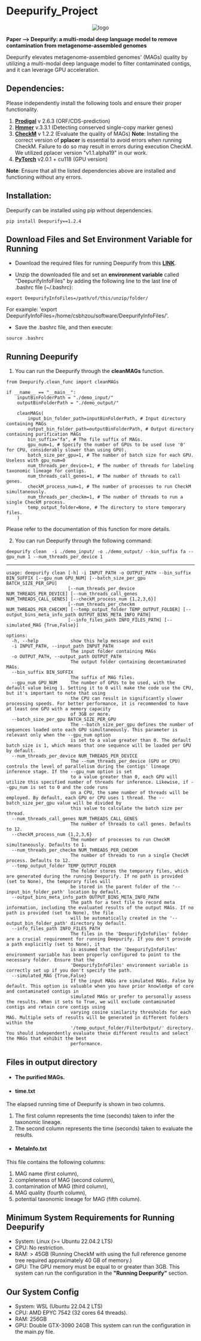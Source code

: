 # Deepurify_Project

<div align=center> <img src="/deeplogo.png" alt="logo"></div>

  **Paper --> Deepurify: a multi-modal deep language model to remove contamination from metagenome-assembled genomes**
  
 Deepurify elevates metagenome-assembled genomes' (MAGs) quality by utilizing a multi-modal deep language model to filter contaminated contigs, and it can leverage GPU acceleration.


## Dependencies:
Please independently install the following tools and ensure their proper functionality.

1. **[Prodigal](https://github.com/hyattpd/Prodigal/wiki/installation)** v 2.6.3 (ORF/CDS-prediction)
2. **[Hmmer](http://hmmer.org/download.html)** v.3.3.1 (Detecting conserved single-copy marker genes)
3. **[CheckM](https://github.com/Ecogenomics/CheckM/wiki/)** v 1.2.2 (Evaluate the quality of MAGs)
**Note**: Installing the correct version of **pplacer** is essential to avoid errors when running CheckM. 
            Failure to do so may result in errors during execution CheckM. 
            We utilized pplacer version "v1.1.alpha19" in our work.
4. **[PyTorch](https://pytorch.org/)** v2.0.1 + cu118 (GPU version)

**Note**: Ensure that all the listed dependencies above are installed and functioning without any errors.


## Installation:
Deepurify can be installed using pip without dependencies. 
```
pip install Deepurify==1.2.4
```


## Download Files and Set Environment Variable for Running
- Download the required files for running Deepurify from this **[LINK](https://drive.google.com/file/d/1i-qNfxVmxDXymTuVoTPuNFSB6VdKIYjb/view?usp=sharing)**.

- Unzip the downloaded file and set an **environment variable** called "DeepurifyInfoFiles" by adding the following line to the last line of .bashrc file (~/.bashrc):
```
export DeepurifyInfoFiles=/path/of/this/unzip/folder/
```
For example: 'export DeepurifyInfoFiles=/home/csbhzou/software/DeepurifyInfoFiles/'.

- Save the .bashrc file, and then execute:
```
source .bashrc
```


## Running Deepurify
1.  You can run the Deepurify through the **cleanMAGs** function.
```
from Deepurify.clean_func import cleanMAGs

if __name__ == "__main__":
    inputBinFolderPath = "./demo_input/"
    outputBinFolderPath = "./demo_output/"
    
    cleanMAGs(
        input_bin_folder_path=inputBinFolderPath, # Input directory containing MAGs
        output_bin_folder_path=outputBinFolderPath, # Output directory containing purification MAGs
        bin_suffix="fa", # The file suffix of MAGs.
        gpu_num=1, # Specify the number of GPUs to be used (use '0' for CPU, considerably slower than using GPU).
        batch_size_per_gpu=1, # The number of batch size for each GPU. Useless with gpu_num=0
        num_threads_per_device=1, # The number of threads for labeling taxonomic lineage for contigs.
        num_threads_call_genes=1, # The number of threads to call genes.
        checkM_process_num=1, # The number of processes to run CheckM simultaneously.
        num_threads_per_checkm=1, # The number of threads to run a single CheckM process.
        temp_output_folder=None, # The directory to store temporary files.
    )

```
Please refer to the documentation of this function for more details.

2.  You can run Deepurify through the following command:
```
deepurify clean  -i ./demo_input/ -o ./demo_output/ --bin_suffix fa --gpu_num 1 --num_threads_per_device 1
```
-------------------------------------------------------------------------------------------------------------------------------------------------------------------------------
```
usage: deepurify clean [-h] -i INPUT_PATH -o OUTPUT_PATH --bin_suffix BIN_SUFFIX [--gpu_num GPU_NUM] [--batch_size_per_gpu BATCH_SIZE_PER_GPU]
                       [--num_threads_per_device NUM_THREADS_PER_DEVICE] [--num_threads_call_genes NUM_THREADS_CALL_GENES] [--checkM_process_num {1,2,3,6}]
                       [--num_threads_per_checkm NUM_THREADS_PER_CHECKM] [--temp_output_folder TEMP_OUTPUT_FOLDER] [--output_bins_meta_info_path OUTPUT_BINS_META_INFO_PATH]
                       [--info_files_path INFO_FILES_PATH] [--simulated_MAG {True,False}]

options:
  -h, --help            show this help message and exit
  -i INPUT_PATH, --input_path INPUT_PATH
                        The input folder containing MAGs
  -o OUTPUT_PATH, --output_path OUTPUT_PATH
                        The output folder containing decontaminated MAGs.
  --bin_suffix BIN_SUFFIX
                        The suffix of MAG files.
  --gpu_num GPU_NUM     The number of GPUs to be used, with the default value being 1. Setting it to 0 will make the code use the CPU, but it's important to note that using
                        the CPU can result in significantly slower processing speeds. For better performance, it is recommended to have at least one GPU with a memory capacity
                        of 3GB or more.
  --batch_size_per_gpu BATCH_SIZE_PER_GPU
                        The --batch_size_per_gpu defines the number of sequences loaded onto each GPU simultaneously. This parameter is relevant only when the --gpu_num option
                        is set to a value greater than 0. The default batch size is 1, which means that one sequence will be loaded per GPU by default.
  --num_threads_per_device NUM_THREADS_PER_DEVICE
                        The --num_threads_per_device (GPU or CPU) controls the level of parallelism during the contigs' lineage inference stage. If the --gpu_num option is set
                        to a value greater than 0, each GPU will utilize this specified number of threads for inference. Likewise, if --gpu_num is set to 0 and the code runs
                        on a CPU, the same number of threads will be employed. By default, each GPU or CPU uses 1 thread. The --batch_size_per_gpu value will be divided by
                        this value to calculate the batch size per thread.
  --num_threads_call_genes NUM_THREADS_CALL_GENES
                        The number of threads to call genes. Defaults to 12.
  --checkM_process_num {1,2,3,6}
                        The number of processes to run CheckM simultaneously. Defaults to 1.
  --num_threads_per_checkm NUM_THREADS_PER_CHECKM
                        The number of threads to run a single CheckM process. Defaults to 12.
  --temp_output_folder TEMP_OUTPUT_FOLDER
                        The folder stores the temporary files, which are generated during the running Deepurify. If no path is provided (set to None), the temporary files will
                        be stored in the parent folder of the '--input_bin_folder_path' location by default.
  --output_bins_meta_info_path OUTPUT_BINS_META_INFO_PATH
                        The path for a text file to record meta information, including the evaluated results of the output MAGs. If no path is provided (set to None), the file
                        will be automatically created in the '--output_bin_folder_path' directory by default.
  --info_files_path INFO_FILES_PATH
                        The files in the 'DeepurifyInfoFiles' folder are a crucial requirement for running Deepurify. If you don't provide a path explicitly (set to None), it
                        is assumed that the 'DeepurifyInfoFiles' environment variable has been properly configured to point to the necessary folder. Ensure that the
                        'DeepurifyInfoFiles' environment variable is correctly set up if you don't specify the path.
  --simulated_MAG {True,False}
                        If the input MAGs are simulated MAGs. False by default. This option is valuable when you have prior knowledge of core and contaminated contigs in
                        simulated MAGs or prefer to personally assess the results. When it sets to True, we will exclude contaminated contigs and retain core contigs using
                        varying cosine similarity thresholds for each MAG. Multiple sets of results will be generated in different folders within the
                        '/temp_output_folder/FilterOutput/' directory. You should independently evaluate these different results and select the MAGs that exhibit the best
                        performance.
```


## Files in output directory
- #### The purified MAGs.
- #### time.txt 
The elapsed running time of Deepurify is shown in two columns. 

1. The first column represents the time (seconds) taken to infer the taxonomic lineage.
2. The second column represents the time (seconds) taken to evaluate the results.

- #### MetaInfo.txt 
This file contains the following columns: 

1. MAG name (first column), 
2. completeness of MAG (second column), 
3. contamination of MAG (third column), 
4. MAG quality (fourth column),
5. potential taxonomic lineage for MAG (fifth column).

## Minimum System Requirements for Running Deepurify
- System: Linux (>= Ubuntu 22.04.2 LTS)
- CPU: No restriction.
- RAM: > 45GB (Running CheckM with using the full reference genome tree required approximately 40 GB of memory.)
- GPU: The GPU memory must be equal to or greater than 3GB.
This system can run the configuration in the **"Running Deepurify"** section.


## Our System Config
- System: WSL (Ubuntu 22.04.2 LTS)
- CPU: AMD EPYC 7542 (32 cores 64 threads).
- RAM: 256GB
- GPU: Double GTX-3090 24GB
This system can run the configuration in the main.py file.
